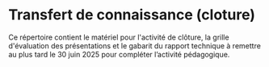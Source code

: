 # Transfert de connaissance (cloture)

Ce répertoire contient le matériel pour l'activité de clôture, la grille d'évaluation des présentations et le gabarit du rapport technique à remettre au plus tard le 30 juin 2025 pour compléter l’activité pédagogique.